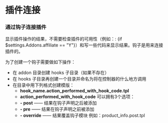 插件连接
===================================

### 通过钩子连接插件

显示插件操作的结果，不需要检查插件的可用性（例如：: {if $settings.Addons.affiliate == "Y"}）和写一些代码来显示结果。钩子是用来连接插件的。

为了创建一个钩子需要做如下操作：

* 在 addon 目录创建 hooks 子目录（如果不存在）
* 在 hooks 子目录再创建一个目录并命名为将在控制器的什么地方调用
* 在目录中用下列格式创建模版：
  * __hook_name.action_performed_with_hook_code.tpl__
  * __action_performed_with_hook_code__ 可以拥有3个选项：
  * __- post__ —— 结果在钩子声明之后被添加
  * __- pre__ —— 结果在钩子声明之前被添加
  * __- override__ —— 结果覆盖钩子模块
  例如：product_info.post.tpl

